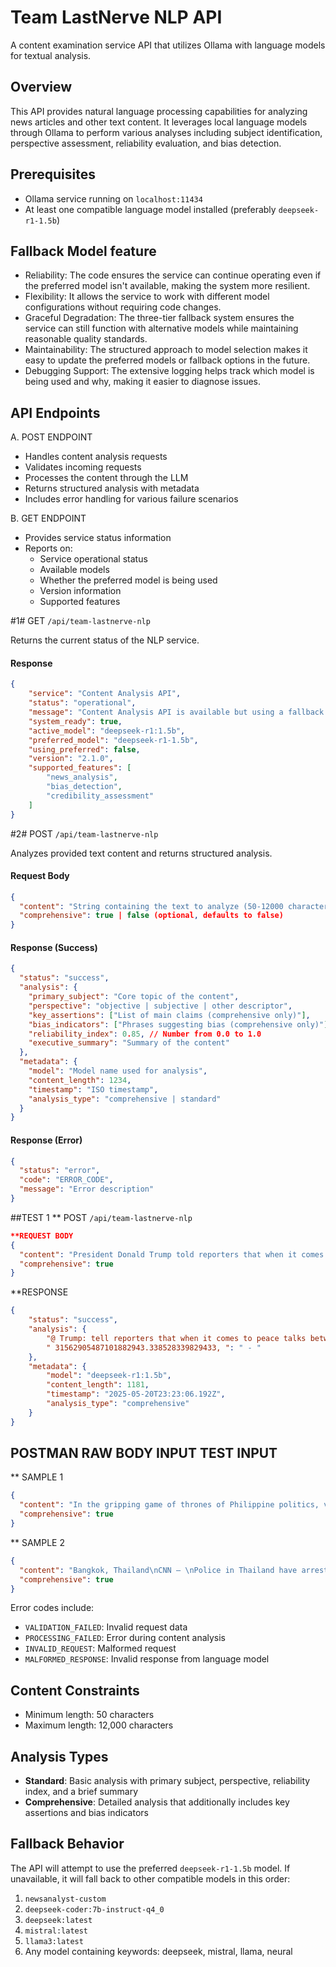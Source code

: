 # Team LastNerve NLP API

A content examination service API that utilizes Ollama with language models for textual analysis.

## Overview

This API provides natural language processing capabilities for analyzing news articles and other text content. It leverages local language models through Ollama to perform various analyses including subject identification, perspective assessment, reliability evaluation, and bias detection.

## Prerequisites

- Ollama service running on `localhost:11434`
- At least one compatible language model installed (preferably `deepseek-r1-1.5b`)

## Fallback Model feature
* Reliability: The code ensures the service can continue operating even if the preferred model isn't available, making the system more resilient.
* Flexibility: It allows the service to work with different model configurations without requiring code changes.
* Graceful Degradation: The three-tier fallback system ensures the service can still function with alternative models while maintaining reasonable quality standards.
* Maintainability: The structured approach to model selection makes it easy to update the preferred models or fallback options in the future.
* Debugging Support: The extensive logging helps track which model is being used and why, making it easier to diagnose issues.

## API Endpoints
A. POST ENDPOINT
* Handles content analysis requests
* Validates incoming requests
* Processes the content through the LLM
* Returns structured analysis with metadata
* Includes error handling for various failure scenarios

B. GET ENDPOINT
* Provides service status information
* Reports on:
  - Service operational status
  - Available models
  - Whether the preferred model is being used
  - Version information
  - Supported features


#1# GET `/api/team-lastnerve-nlp`

Returns the current status of the NLP service.

#### Response

```json
{
    "service": "Content Analysis API",
    "status": "operational",
    "message": "Content Analysis API is available but using a fallback model.",
    "system_ready": true,
    "active_model": "deepseek-r1:1.5b",
    "preferred_model": "deepseek-r1-1.5b",
    "using_preferred": false,
    "version": "2.1.0",
    "supported_features": [
        "news_analysis",
        "bias_detection",
        "credibility_assessment"
    ]
}
```

#2# POST `/api/team-lastnerve-nlp`

Analyzes provided text content and returns structured analysis.

#### Request Body

```json
{
  "content": "String containing the text to analyze (50-12000 characters)",
  "comprehensive": true | false (optional, defaults to false)
}
```

#### Response (Success)

```json
{
  "status": "success",
  "analysis": {
    "primary_subject": "Core topic of the content",
    "perspective": "objective | subjective | other descriptor",
    "key_assertions": ["List of main claims (comprehensive only)"],
    "bias_indicators": ["Phrases suggesting bias (comprehensive only)"],
    "reliability_index": 0.85, // Number from 0.0 to 1.0
    "executive_summary": "Summary of the content"
  },
  "metadata": {
    "model": "Model name used for analysis",
    "content_length": 1234,
    "timestamp": "ISO timestamp",
    "analysis_type": "comprehensive | standard"
  }
}
```

#### Response (Error)

```json
{
  "status": "error",
  "code": "ERROR_CODE",
  "message": "Error description"
}
```

##TEST 1
** POST `/api/team-lastnerve-nlp` 

```json
**REQUEST BODY
{
  "content": "President Donald Trump told reporters that when it comes to peace talks between Russia and Ukraine, \"nothing is going to happen until\" he meets with Russian President Vladimir Putin. \"Nothing's gonna happen until Putin and I get together, ok? And obviously — he wasn't going to go. He was going to go, but he thought I was going. He wasn't going if I wasn't there and I don't believe anything's going to happen, whether you like it or not, until he and I get together. But we're going to have to get it solved because too many people are dying,\" Trump told reporters on Air Force One as he landed in Abu Dhabi, United Arab Emirates. Trump added that he was not disappointed that the Russian delegation sent to Turkey Thursday for high-level talks with Ukraine did not include Putin: \"I'm not disappointed in anything.\" He continued, \"I'm not disappointed. Why would I be? We just took in $4 trillion, and you're disappointed about a delegation? I know nothing about a delegation, I haven't even checked.\" Ukrainian President Volodymyr Zelensky has said he won't meet with any Russian representatives in Turkey besides Putin. He called the delegation who showed up Thursday \"phony.\"",
  "comprehensive": true
}
```

**RESPONSE
```json
{
    "status": "success",
    "analysis": {
        "@ Trump: tell reporters that when it comes to peace talks between Russia and Ukraine, nothing is going to happen until [he] meets with Russian President Vladimir Putin.": [],
        " 31562905487101882943.338528339829433, ": " - "
    },
    "metadata": {
        "model": "deepseek-r1:1.5b",
        "content_length": 1181,
        "timestamp": "2025-05-20T23:23:06.192Z",
        "analysis_type": "comprehensive"
    }
}
```
## POSTMAN RAW BODY INPUT TEST INPUT

** SAMPLE 1

```json
{
  "content": "In the gripping game of thrones of Philippine politics, voters have delivered former Philippine President Rodrigo Duterte a sweeping mayoral victory in his hometown stronghold of Davao – predictable for a family that has held the job for more than 20 years.\n\nBut this latest landslide win creates a predicament for the Philippines, as the mayor-elect is thousands of miles away behind bars awaiting trial on charges of crimes against humanity.\n\nProsecutors at the International Criminal Court (ICC) in The Hague accuse the 80-year-old political patriarch of carrying out a brutal war on drugs that killed possibly thousands of people, including many innocents and bystanders. Though he openly boasted about the crackdown, Duterte has long denied accusations of human rights abuses and has repeatedly said he will not kowtow to a foreign court.\n\nHis next hearing is in September, but before then experts say he faces a new, complicated legal battle between the ICC and Philippine jurisdiction over whether he will be allowed to take the oath of office.\n\nDuterte can potentially be sworn in by proxy or in absentia – possibly by a video call, but only if The Hague-based court allows it, experts say.\n\nIf he’s allowed to assume the role, questions will be asked about how he could administer the southern city from a detention center in another time zone, where he has access to a computer and phone calls to family, but no internet.\n\nUnder Philippine law, day-to-day duties could fall to his youngest son, Sebastian Duterte, who was elected as vice mayor of Davao City.\n\nIf the senior Duterte isn’t allowed to take the oath, experts say the role of mayor could fall to election runner-up Karlo Nograles, of the Nograles political dynasty, longtime Duterte rivals in Davao, where both families tussle for influence.\n\nRamon Beleno, a political analyst and former professor from Ateneo de Davao University, said handing the job to Nograles could trigger a separate legal challenge from the Dutertes.\n\nDuterte remains a powerful yet divisive figure in the Philippines. In Davao City, where he served as mayor for over two decades before becoming president in 2016, fervent supporters credit his iron grip over the city with bolstering law and order.\n\nDuterte’s lawyer, Nicholas Kaufman, was quoted by Philippine news outlet ABS-CBN as saying the “overwhelming” support for Duterte in the 2025 midterm elections showed the public’s “total rejection” of the national government’s “attempt to stamp out” the former president’s legacy.\n\nIn a reply to CNN, Kaufman said “any swearing in ceremony would be dictated by and conform to the law of the Republic of the Philippines. Accordingly, a decision on this issue will be taken in the very near future after all options have been discussed with the former President’s Filipino lawyers.”\n\nIs he allowed to be mayor?\nThe main legal hurdle Duterte faces, despite his landslide mayoral win, is whether he would be allowed to swear the oath during his enforced absence.\n\nAll elected public officials are supposed to take their oath within 30 days of their supposed assumption of office on July 1, according to Joel Butuyan, an ICC-accredited lawyer and president of human rights NGO CenterLaw.\n\nUnable to be sworn in at home, Duterte would need to take the oath in the presence of a Philippine ambassador or consul in The Hague, which seems unlikely, Butuyan said.\n\n“I don’t think he’s going to be allowed to get out just to take office because it’s not in the enumerated rights of an accused (person) in the ICC,” he said.",
  "comprehensive": true
}
```

** SAMPLE 2
```json
{
  "content": "Bangkok, Thailand\nCNN — \nPolice in Thailand have arrested a man on suspicion of wildlife trafficking after he was found with two baby orangutans in a basket at a gas station in the Thai capital.\n\nThe 47-year-old suspect was apprehended Wednesday as he was about to deliver the two primates to a customer, Thai police said in a statement on Thursday.\n\nOfficers discovered the orangutans – one about 1-year-old and the other 1 month-old – in plastic baskets, police said.\n\nImages released by authorities showed one of the orangutans in a plastic basket, wearing a diaper and hugging a soft toy alongside feeding bottles.\n\nThe man was arrested on charges of “illegally possessing protected wildlife” under Thai law and could face up to four years in prison, police said.\n\nInvestigators are working to determine the origin of the baby orangutans, Kasidach Charoenlap, a police officer with the Central Investigation Bureau, told CNN on Friday.\n\nThe man had admitted he was delivering the animals, “but he didn’t say where he got the babies from,” Kasidach said.\n\nPolice said they had uncovered an illegal wildlife trade network and were working to find out whether the orangutans had been bred in Thailand or abroad, he added.\n\nThe operation was carried out in collaboration with the US Fish and Wildlife Service, the Wildlife Justice Commission in the Netherlands, and the United Nations Office on Drugs and Crime, the police statement said.\n\nThe orangutans, named Christopher and Stefan, are now under the care of wildlife officials from the Department of National Parks, Wildlife and Plant Conservation, authorities told CNN.\n\nThe department said that Stefan, the 1-month-old, is in an incubator because of weak health and Christopher, the 1-year-old, has been relocated to a sanctuary run by the agency.\n\nAuthorities said the orangutans are believed to have been sold for around 300,000 Thai baht ($9,050).",
  "comprehensive": true
}
``` 

Error codes include:
- `VALIDATION_FAILED`: Invalid request data
- `PROCESSING_FAILED`: Error during content analysis
- `INVALID_REQUEST`: Malformed request
- `MALFORMED_RESPONSE`: Invalid response from language model

## Content Constraints

- Minimum length: 50 characters
- Maximum length: 12,000 characters

## Analysis Types

- **Standard**: Basic analysis with primary subject, perspective, reliability index, and a brief summary
- **Comprehensive**: Detailed analysis that additionally includes key assertions and bias indicators

## Fallback Behavior

The API will attempt to use the preferred `deepseek-r1-1.5b` model. If unavailable, it will fall back to other compatible models in this order:
1. `newsanalyst-custom`
2. `deepseek-coder:7b-instruct-q4_0`
3. `deepseek:latest`
4. `mistral:latest`
5. `llama3:latest`
6. Any model containing keywords: deepseek, mistral, llama, neural
